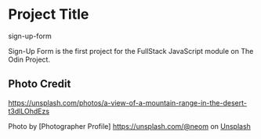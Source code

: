 # Project Title

sign-up-form

Sign-Up Form is the first project for the FullStack JavaScript module on The Odin Project.

## Photo Credit

https://unsplash.com/photos/a-view-of-a-mountain-range-in-the-desert-t3dlLOhdEzs

Photo by [Photographer Profile] https://unsplash.com/@neom on [Unsplash](https://unsplash.com/)
